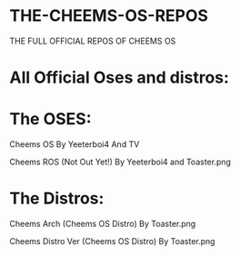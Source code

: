 # THE-CHEEMS-OS-REPOS
THE FULL OFFICIAL REPOS OF CHEEMS OS

# All Official Oses and distros:

# The OSES:

  Cheems OS By Yeeterboi4 And TV
  
  Cheems ROS (Not Out Yet!) By Yeeterboi4 and Toaster.png
  
# The Distros:

  Cheems Arch (Cheems OS Distro) By Toaster.png
  
  Cheems Distro Ver (Cheems OS Distro) By Toaster.png
  
